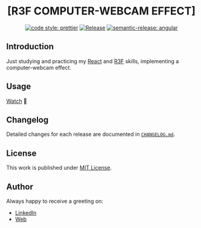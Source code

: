<div align=center>

# [R3F COMPUTER-WEBCAM EFFECT]

[![code style: prettier](https://img.shields.io/badge/code_style-prettier-ff69b4.svg)](https://github.com/prettier/prettier)
[![Release](https://github.com/d3p1/r3f-computer-webcam-effect/actions/workflows/release.yml/badge.svg)](https://github.com/d3p1/r3f-computer-webcam-effect/actions/workflows/release.yml)
[![semantic-release: angular](https://img.shields.io/badge/semantic--release-angular-e10079?logo=semantic-release)](https://github.com/semantic-release/semantic-release)

</div>

## Introduction

Just studying and practicing my [React](https://react.dev/) and [R3F](https://r3f.docs.pmnd.rs/) skills, implementing a computer-webcam effect.

## Usage

[Watch](https://d3p1.github.io/r3f-computer-webcam-effect/) :moyai:

## Changelog

Detailed changes for each release are documented in [`CHANGELOG.md`](./CHANGELOG.md).

## License

This work is published under [MIT License](./LICENSE).

## Author

Always happy to receive a greeting on:

- [LinkedIn](https://www.linkedin.com/in/cristian-marcelo-de-picciotto/)
- [Web](https://d3p1.dev/)
